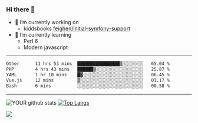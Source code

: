 ### Hi there 👋

- 🔭 I’m currently working on
  - kiddsbooks [feighen/initial-symfony-support](https://github.com/noondaysun/kiddsbooks.com/tree/feighen/initial-symfony-support)
- 🌱 I’m currently learning
  - Perl 6
  - Modern javascript

---
<!--START_SECTION:waka-->

```txt
Other      11 hrs 53 mins  ████████████████▒░░░░░░░░   65.04 %
PHP        4 hrs 43 mins   ██████▒░░░░░░░░░░░░░░░░░░   25.87 %
YAML       1 hr 10 mins    █▓░░░░░░░░░░░░░░░░░░░░░░░   06.45 %
Vue.js     12 mins         ▒░░░░░░░░░░░░░░░░░░░░░░░░   01.17 %
Bash       6 mins          ░░░░░░░░░░░░░░░░░░░░░░░░░   00.58 %
```

<!--END_SECTION:waka-->
---
![YOUR github stats](https://github-readme-stats.vercel.app/api?username=noondaysun&show_icons=true&theme=onedark) [![Top Langs](https://github-readme-stats.vercel.app/api/top-langs/?username=noondaysun&layout=compact&theme=onedark)](https://github.com/anuraghazra/github-readme-stats)

[<img src="https://img.shields.io/badge/linkedin-%230077B5.svg?&style=for-the-badge&logo=linkedin&logoColor=white" />](https://www.linkedin.com/in/feighen-oosterbroek-9630a514a/)

<!--
**noondaysun/noondaysun** is a ✨ _special_ ✨ repository because its `README.md` (this file) appears on your GitHub profile.

Here are some ideas to get you started:

- 🔭 I’m currently working on ...
- 🌱 I’m currently learning ...
- 👯 I’m looking to collaborate on ...
- 🤔 I’m looking for help with ...
- 💬 Ask me about ...
- 📫 How to reach me: ...
- 😄 Pronouns: ...
- ⚡ Fun fact: ...
-->
